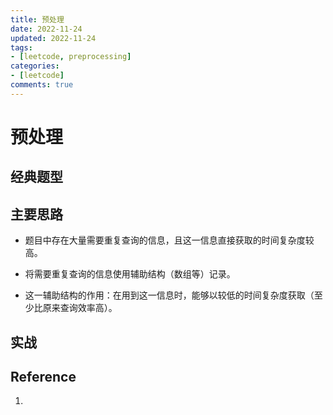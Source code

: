 ```yaml
---
title: 预处理
date: 2022-11-24
updated: 2022-11-24
tags: 
- [leetcode, preprocessing]
categories: 
- [leetcode]
comments: true
---
```


# 预处理

## 经典题型



## 主要思路

- 题目中存在大量需要重复查询的信息，且这一信息直接获取的时间复杂度较高。

- 将需要重复查询的信息使用辅助结构（数组等）记录。

- 这一辅助结构的作用：在用到这一信息时，能够以较低的时间复杂度获取（至少比原来查询效率高）。

## 实战







## Reference 

1. 
